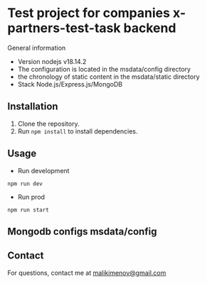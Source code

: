 # Test project for companies x-partners-test-task backend

General information

- Version nodejs v18.14.2
- The configuration is located in the msdata/config directory
- the chronology of static content in the msdata/static directory  
- Stack Node.js/Express.js/MongoDB


## Installation

1. Clone the repository.
2. Run `npm install` to install dependencies.

## Usage

- Run development
``` 
npm run dev
```

- Run prod
```
npm run start
``` 

## Mongodb configs msdata/config

## Contact

For questions, contact me at malikimenov@gmail.com
